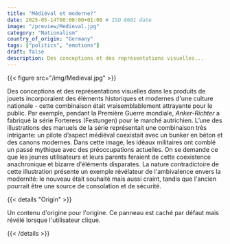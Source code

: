 ```yaml
---
title: "Médiéval et moderne?"
date: 2025-05-14T00:00:00+01:00 # ISO 8601 date
image: "/preview/Medieval.jpg"
category: "Nationalism"
country_of_origin: "Germany"
tags: ["politics", "emotions"]
draft: false
description: Des conceptions et des représentations visuelles...
---
```




{{< figure src="/img/Medieval.jpg" >}}

Des conceptions et des représentations visuelles dans les produits de jouets incorporaient des éléments historiques et modernes d'une culture nationale - cette combinaison était vraisemblablement attrayante pour le public. Par exemple, pendant la Première Guerre mondiale, *Anker-Richter* a fabriqué la série Forteress (Festungen) pour le marché autrichien. L’une des illustrations des manuels de la série représentait une combinaison très intrigante: un pilote d’aspect médiéval coexistait avec un bunker en béton et des canons modernes. Dans cette image, les idéaux militaires ont comblé un passé mythique avec des préoccupations actuelles. On se demande ce que les jeunes utilisateurs et leurs parents feraient de cette coexistence anachronique et bizarre d'éléments disparates. La nature contradictoire de cette illustration présente un exemple révélateur de l'ambivalence envers la modernité: le nouveau était souhaité mais aussi craint, tandis que l'ancien pourrait être une source de consolation et de sécurité.

{{< details "Origin" >}}

Un contenu d'origine pour l'origine. Ce panneau est caché par défaut mais révélé lorsque l'utilisateur clique.

{{< /details >}}

